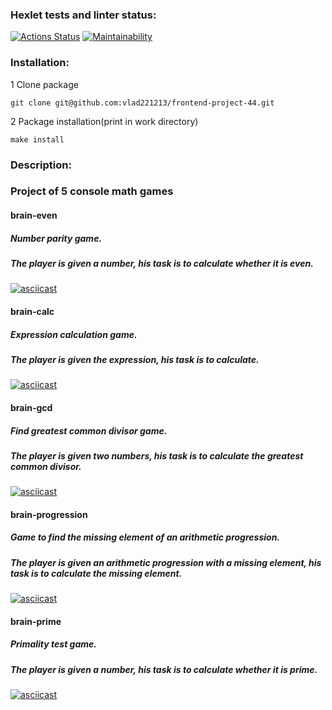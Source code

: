 ### Hexlet tests and linter status:
[![Actions Status](https://github.com/vlad221213/frontend-project-44/actions/workflows/hexlet-check.yml/badge.svg)](https://github.com/vlad221213/frontend-project-44/actions)
[![Maintainability](https://api.codeclimate.com/v1/badges/8a4c697296fca3e9c2cd/maintainability)](https://codeclimate.com/github/vlad221213/frontend-project-44/maintainability)
### Installation:
1 Clone package
```
git clone git@github.com:vlad221213/frontend-project-44.git
```
2 Package installation(print in work directory)

```
make install
```
### Description:
### Project of 5 console math games

#### brain-even
##### Number parity game.
##### The player is given a number, his task is to calculate whether it is even.
[![asciicast](https://asciinema.org/a/ovNRzD5qoS6zW1QSWNSjjxIRl.svg)](https://asciinema.org/a/ovNRzD5qoS6zW1QSWNSjjxIRl)
#### brain-calc
##### Expression calculation game.
##### The player is given the expression, his task is to calculate.
[![asciicast](https://asciinema.org/a/VvYyxiLt8nMx1LCQS0puiHLuA.svg)](https://asciinema.org/a/VvYyxiLt8nMx1LCQS0puiHLuA)
#### brain-gcd
##### Find greatest common divisor game.
##### The player is given two numbers, his task is to calculate the greatest common divisor.
[![asciicast](https://asciinema.org/a/JtCEJeO9ocWzpnehogwGTeiOS.svg)](https://asciinema.org/a/JtCEJeO9ocWzpnehogwGTeiOS)
#### brain-progression
##### Game to find the missing element of an arithmetic progression.
##### The player is given an arithmetic progression with a missing element, his task is to calculate the missing element.
[![asciicast](https://asciinema.org/a/YGLCGrItwoy58EvPTxwLiWvFy.svg)](https://asciinema.org/a/YGLCGrItwoy58EvPTxwLiWvFy)
#### brain-prime
##### Primality test game.
##### The player is given a number, his task is to calculate whether it is prime.
[![asciicast](https://asciinema.org/a/wMtlkVrOjGecwlJqchIWDoFyZ.svg)](https://asciinema.org/a/wMtlkVrOjGecwlJqchIWDoFyZ)